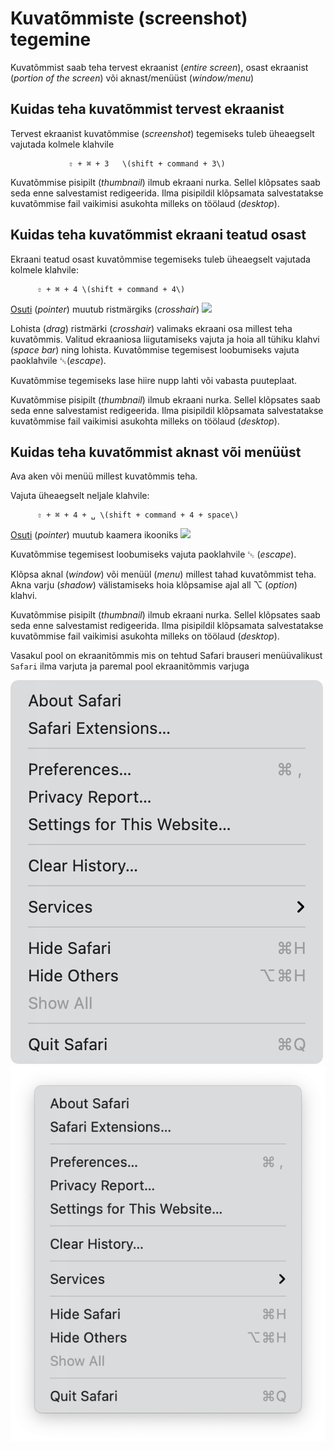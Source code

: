 # Kuvatõmmiste \(screenshot\) tegemine

Kuvatõmmist saab teha tervest ekraanist \(_entire screen_\), osast ekraanist \(_portion of the screen_\) või aknast/menüüst \(_window/menu_\) 

## Kuidas teha kuvatõmmist tervest ekraanist

Tervest ekraanist kuvatõmmise \(_screenshot_\) tegemiseks tuleb üheaegselt vajutada kolmele klahvile 

                 ⇧ + ⌘ + 3   \(shift + command + 3\)

Kuvatõmmise pisipilt \(_thumbnail_\) ilmub ekraani nurka. Sellel klõpsates saab seda enne salvestamist redigeerida. Ilma pisipildil klõpsamata salvestatakse kuvatõmmise fail vaikimisi asukohta milleks on töölaud \(_desktop_\).

## Kuidas teha kuvatõmmist ekraani teatud osast

Ekraani teatud osast kuvatõmmise tegemiseks tuleb üheaegselt vajutada kolmele klahvile:

          ⇧ + ⌘ + 4 \(shift + command + 4\)

[Osuti](../terminid/sonastik/osuti-pointer.md) \(_pointer_\) muutub ristmärgiks \(_crosshair_\) ![](https://support.apple.com/library/content/dam/edam/applecare/images/en_US/macos/macos-mojave-screenshot-crosshair-inline-icon.png)

Lohista \(_drag_\) ristmärki \(_crosshair_\) valimaks ekraani osa millest teha kuvatõmmis. Valitud ekraaniosa liigutamiseks vajuta ja hoia all tühiku klahvi \(_space bar_\) ning lohista. Kuvatõmmise tegemisest loobumiseks vajuta paoklahvile ␛\(_escape_\).

Kuvatõmmise tegemiseks lase hiire nupp lahti või vabasta puuteplaat. 

Kuvatõmmise pisipilt \(_thumbnail_\) ilmub ekraani nurka. Sellel klõpsates saab seda enne salvestamist redigeerida. Ilma pisipildil klõpsamata salvestatakse kuvatõmmise fail vaikimisi asukohta milleks on töölaud \(_desktop_\).

## Kuidas teha kuvatõmmist aknast või menüüst

Ava aken või menüü millest kuvatõmmis teha. 

Vajuta üheaegselt neljale klahvile:

          ⇧ + ⌘ + 4 + ␣ \(shift + command + 4 + space\)

[Osuti](../terminid/sonastik/osuti-pointer.md) \(_pointer_\) muutub kaamera ikooniks ![](https://support.apple.com/library/content/dam/edam/applecare/images/en_US/macos/macos-mojave-screenshot-window-inline-icon.png)

Kuvatõmmise tegemisest loobumiseks vajuta paoklahvile ␛ \(_escape_\).

Klõpsa aknal \(_window_\) või menüül \(_menu_\) millest tahad kuvatõmmist teha. Akna varju \(_shadow_\) välistamiseks hoia klõpsamise ajal all ⌥ \(_option_\) klahvi.

Kuvatõmmise pisipilt \(_thumbnail_\) ilmub ekraani nurka. Sellel klõpsates saab seda enne salvestamist redigeerida. Ilma pisipildil klõpsamata salvestatakse kuvatõmmise fail vaikimisi asukohta milleks on töölaud \(_desktop_\).

Vasakul pool on ekraanitõmmis mis on tehtud Safari brauseri menüüvalikust `Safari` ilma varjuta ja paremal pool ekraanitõmmis varjuga

 ![](../.gitbook/assets/ekraanito-mmis_varjuta%20%281%29.png) ![](../.gitbook/assets/ekraanito-mmis_varjuga%20%281%29.png) 





 

  


